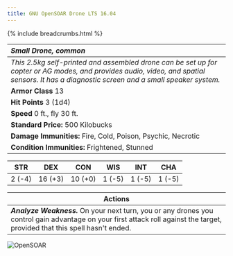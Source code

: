 ```yaml
---
title: GNU OpenSOAR Drone LTS 16.04
---
```

{% include breadcrumbs.html %}

| _Small Drone, common_ | 
|:-------------|
| _This 2.5kg self-printed and assembled drone can be set up for copter or AG modes, and provides audio, video, and spatial sensors.  It has a diagnostic screen and a small speaker system._ | 
| **Armor Class** 13 |
| **Hit Points** 3 (1d4) |
| **Speed** 0 ft., fly 30 ft.|
| **Standard Price:** 500 Kilobucks |
| **Damage Immunities:** Fire, Cold, Poison, Psychic, Necrotic |
| **Condition Immunities:** Frightened, Stunned |

<table class="abilities">
  <thead><tr><th>STR</th><th>DEX</th><th>CON</th><th>WIS</th><th>INT</th> <th>CHA</th>
    </tr>
  </thead>
  <tbody>
    <tr>
      <td>2 (-4)</td>
      <td>16 (+3)</td>
      <td>10 (+0)</td>
      <td>1 (-5)</td>
      <td>1 (-5)</td>
      <td>1 (-5)</td>
    </tr>
  </tbody>
</table>

| **Actions** |
|---|
| ***Analyze Weakness.***  On your next turn, you or any drones you control gain advantage on your first attack roll against the target, provided that this spell hasn't ended. |

![OpenSOAR](/{{site.baseurl}}/images/OpenSOAR.jpg)